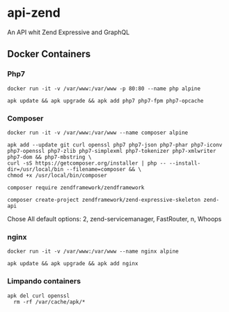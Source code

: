 # api-zend
An API whit Zend Expressive and GraphQL

## Docker Containers
### Php7
```
docker run -it -v /var/www:/var/www -p 80:80 --name php alpine
```
```
apk update && apk upgrade && apk add php7 php7-fpm php7-opcache
```
### Composer
 ```
docker run -it -v /var/www:/var/www --name composer alpine
```
```
apk add --update git curl openssl php7 php7-json php7-phar php7-iconv php7-openssl php7-zlib php7-simplexml php7-tokenizer php7-xmlwriter php7-dom && php7-mbstring \
curl -sS https://getcomposer.org/installer | php -- --install-dir=/usr/local/bin --filename=composer && \
chmod +x /usr/local/bin/composer
```
```
composer require zendframework/zendframework
```
```
composer create-project zendframework/zend-expressive-skeleton zend-api
```
Chose All default options: 2, zend-servicemanager, FastRouter, n, Whoops

### nginx
 ```
docker run -it -v /var/www:/var/www --name nginx alpine
```
```
apk update && apk upgrade && apk add nginx
```
    
### Limpando containers
    apk del curl openssl
	  rm -rf /var/cache/apk/*

